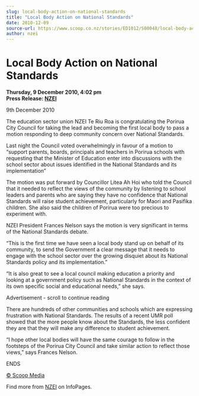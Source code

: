 ```yaml
---
slug: local-body-action-on-national-standards
title: "Local Body Action on National Standards"
date: 2010-12-09
source-url: https://www.scoop.co.nz/stories/ED1012/S00048/local-body-action-on-national-standards.htm
author: nzei
---
```

Local Body Action on National Standards
=======================================

**Thursday, 9 December 2010, 4:02 pm**  
**Press Release: [NZEI](https://info.scoop.co.nz/NZEI)**

9th December 2010

The education sector union NZEI Te Riu Roa is congratulating the Porirua City Council for taking the lead and becoming the first local body to pass a motion responding to deep community concern over National Standards.

Last night the Council voted overwhelmingly in favour of a motion to “support parents, boards, principals and teachers in Porirua schools with requesting that the Minister of Education enter into discussions with the school sector about issues identified in the National Standards and its implementation”

The motion was put forward by Councillor Litea Ah Hoi who told the Council that it needed to reflect the views of the community by listening to school leaders and parents who are saying they have no confidence that National Standards will raise student achievement, particularly for Maori and Pasifika children. She also said the children of Porirua were too precious to experiment with.

NZEI President Frances Nelson says the motion is very significant in terms of the National Standards debate.

“This is the first time we have seen a local body stand up on behalf of its community, to send the Government a clear message that it needs to engage with the school sector over the growing disquiet about its National Standards policy and its implementation.”

“It is also great to see a local council making education a priority and looking at a government policy such as National Standards in the context of its own specific social and educational needs,” she says.

Advertisement - scroll to continue reading





There are hundreds of other communities and schools which are expressing frustration with National Standards. The results of a recent UMR poll showed that the more people know about the Standards, the less confident they are that they will make any difference to student achievement.

“I hope other local bodies will have the same courage to follow in the footsteps of the Porirua City Council and take similar action to reflect those views,” says Frances Nelson.

ENDS  

[© Scoop Media](http://www.scoop.co.nz/about/terms.html)

Find more from [NZEI](https://info.scoop.co.nz/NZEI) on InfoPages.